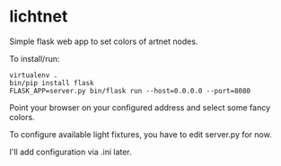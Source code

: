 # lichtnet

Simple flask web app to set colors of artnet nodes.

To install/run:

```
virtualenv .
bin/pip install flask
FLASK_APP=server.py bin/flask run --host=0.0.0.0 --port=8080
```

Point your browser on your configured address and select some fancy colors.

To configure available light fixtures, you have to edit server.py for now.

I'll add configuration via .ini later.
